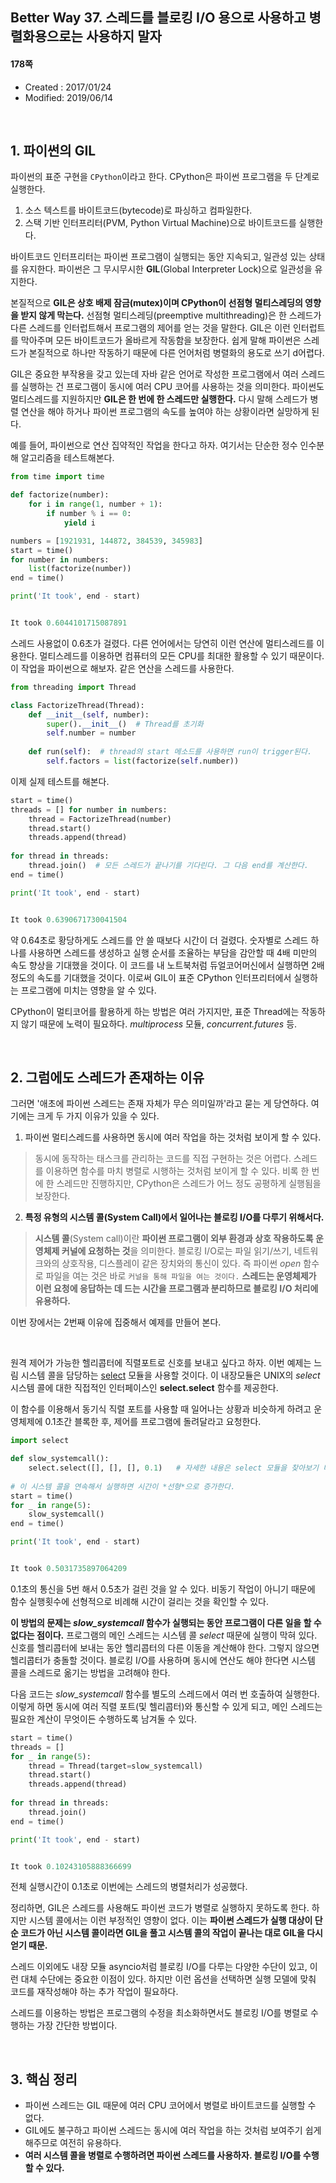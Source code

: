 ## Better Way 37. 스레드를 블로킹 I/O 용으로 사용하고 병렬화용으로는 사용하지 말자

#### 178쪽

* Created : 2017/01/24
* Modified: 2019/06/14

<br>

## 1. 파이썬의 GIL

파이썬의 표준 구현을 `CPython`이라고 한다. CPython은 파이썬 프로그램을 두 단계로 실행한다.

1. 소스 텍스트를 바이트코드(bytecode)로 파싱하고 컴파일한다.  
2. 스택 기반 인터프리터(PVM, Python Virtual Machine)으로 바이트코드를 실행한다.  

바이트코드 인터프리터는 파이썬 프로그램이 실행되는 동안 지속되고, 일관성 있는 상태를 유지한다. 파이썬은 그 무시무시한 **GIL**(Global Interpreter Lock)으로 일관성을 유지한다.  

본질적으로 **GIL은 상호 배제 잠금(mutex)이며 CPython이 선점형 멀티스레딩의 영향을 받지 않게 막는다.** 선점형 멀티스레딩(preemptive multithreading)은 한 스레드가 다른 스레드를 인터럽트해서 프로그램의 제어를 얻는 것을 말한다. GIL은 이런 인터럽트를 막아주며 모든 바이트코드가 올바르게 작동함을 보장한다. 쉽게 말해 파이썬은 스레드가 본질적으로 하나만 작동하기 때문에 다른 언어처럼 병렬화의 용도로 쓰기 d어렵다.  

GIL은 중요한 부작용을 갖고 있는데 자바 같은 언어로 작성한 프로그램에서 여러 스레드를 실행하는 건 프로그램이 동시에 여러 CPU 코어를 사용하는 것을 의미한다. 파이썬도 멀티스레드를 지원하지만 **GIL은 한 번에 한 스레드만 실행한다.** 다시 말해 스레드가 병렬 연산을 해야 하거나 파이썬 프로그램의 속도를 높여야 하는 상황이라면 실망하게 된다.

예를 들어, 파이썬으로 연산 집약적인 작업을 한다고 하자. 여기서는 단순한 정수 인수분해 알고리즘을 테스트해본다.

```python
from time import time

def factorize(number):
    for i in range(1, number + 1):
        if number % i == 0:
            yield i

numbers = [1921931, 144872, 384539, 345983]
start = time()
for number in numbers:
    list(factorize(number))
end = time()

print('It took', end - start)


It took 0.6044101715087891
```

스레드 사용없이 0.6초가 걸렸다. 다른 언어에서는 당연히 이런 연산에 멀티스레드를 이용한다. 멀티스레드를 이용하면 컴퓨터의 모든 CPU를 최대한 활용할 수 있기 때문이다. 이 작업을 파이썬으로 해보자. 같은 연산을 스레드를 사용한다.  

```python
from threading import Thread

class FactorizeThread(Thread):
    def __init__(self, number):
        super().__init__()  # Thread를 초기화
        self.number = number
        
    def run(self):  # thread의 start 메소드를 사용하면 run이 trigger된다.
        self.factors = list(factorize(self.number))
```

이제 실제 테스트를 해본다.

```python 
start = time()
threads = [] for number in numbers:
    thread = FactorizeThread(number)
    thread.start()
    threads.append(thread)
    
for thread in threads:
    thread.join()  # 모든 스레드가 끝나기를 기다린다. 그 다음 end를 계산한다.
end = time()

print('It took', end - start)    


It took 0.6390671730041504
```

약 0.64초로 황당하게도 스레드를 안 쓸 때보다 시간이 더 걸렸다. 숫자별로 스레드 하나를 사용하면 스레드를 생성하고 실행 순서를 조율하는 부담을 감안할 때 4배 미만의 속도 향상을 기대했을 것이다. 이 코드를 내 노트북처럼 듀얼코어머신에서 실행하면 2배 정도의 속도를 기대했을 것이다. 이로써 GIL이 표준 CPython 인터프리터에서 실행하는 프로그램에 미치는 영향을 알 수 있다.  

CPython이 멀티코어를 활용하게 하는 방법은 여러 가지지만, 표준 Thread에는 작동하지 않기 때문에 노력이 필요하다. _multiprocess_ 모듈, _concurrent.futures_ 등.  


<br>

## 2. 그럼에도 스레드가 존재하는 이유

그러면 '애초에 파이썬 스레드는 존재 자체가 무슨 의미일까'라고 묻는 게 당연하다. 여기에는 크게 두 가지 이유가 있을 수 있다.

1. 파이썬 멀티스레드를 사용하면 동시에 여러 작업을 하는 것처럼 보이게 할 수 있다.
> 동시에 동작하는 태스크를 관리하는 코드를 직접 구현하는 것은 어렵다.
> 스레드를 이용하면 함수를 마치 병렬로 시행하는 것처럼 보이게 할 수 있다.
> 비록 한 번에 한 스레드만 진행하지만, CPython은 스레드가 어느 정도 공평하게 실행됨을 보장한다.  

2. **특정 유형의 시스템 콜(System Call)에서 일어나는 블로킹 I/O를 다루기 위해서다.**
> **시스템 콜**(System call)이란 **파이썬 프로그램이 외부 환경과 상호 작용하도록 운영체제 커널에 요청하는 것**을 의미한다.
> 블로킹 I/O로는 파일 읽기/쓰기, 네트워크와의 상호작용, 디스플레이 같은 장치와의 통신이 있다.
> 즉 파이썬 _open_ 함수로 파일을 여는 것은 바로 `커널을 통해 파일을 여는 것이다.`
> **스레드는 운영체제가 이런 요청에 응답하는 데 드는 시간을 프로그램과 분리하므로 블로킹 I/O 처리에 유용하다.**


이번 장에서는 2번째 이유에 집중해서 예제를 만들어 본다.

<br>
  
원격 제어가 가능한 헬리콥터에 직렬포트로 신호를 보내고 싶다고 하자. 이번 예제는 느림 시스템 콜을 담당하는 [select](https://docs.python.org/3/library/select.html) 모듈을 사용할 것이다. 이 내장모듈은 UNIX의 _select_ 시스템 콜에 대한 직접적인 인터페이스인 **select.select** 함수를 제공한다.

이 함수를 이용해서 동기식 직렬 포트를 사용할 때 일어나는 상황과 비슷하게 하려고 운영체제에 0.1초간 블록한 후, 제어를 프로그램에 돌려달라고 요청한다.  

```python
import select

def slow_systemcall():
    select.select([], [], [], 0.1)   # 자세한 내용은 select 모듈을 찾아보기 바란다.
    
# 이 시스템 콜을 연속해서 실행하면 시간이 *선형*으로 증가한다.
start = time()
for _ in range(5):
    slow_systemcall()
end = time()

print('It took', end - start)


It took 0.5031735897064209
```

0.1초의 통신을 5번 해서 0.5초가 걸린 것을 알 수 있다. 비동기 작업이 아니기 때문에 함수 실행횟수에 선형적으로 비례해 시간이 걸리는 것을 확인할 수 있다.

**이 방법의 문제는 *slow\_systemcall* 함수가 실행되는 동안 프로그램이 다른 일을 할 수 없다는 점이다.** 프로그램의 메인 스레드는 시스템 콜 _select_ 때문에 실행이 막혀 있다. 신호를 헬리콥터에 보내는 동안 헬리콥터의 다른 이동을 계산해야 한다. 그렇지 않으면 헬리콥터가 충돌할 것이다. 블로킹 I/O를 사용하며 동시에 연산도 해야 한다면 시스템 콜을 스레드로 옮기는 방법을 고려해야 한다.  

다음 코드는 *slow\_systemcall* 함수를 별도의 스레드에서 여러 번 호출하여 실행한다. 이렇게 하면 동시에 여러 직렬 포트(및 헬리콥터)와 통신할 수 있게 되고, 메인 스레드는 필요한 계산이 무엇이든 수행하도록 남겨둘 수 있다.

```python
start = time()
threads = []
for _ in range(5):
    thread = Thread(target=slow_systemcall)
    thread.start()
    threads.append(thread)
    
for thread in threads:
    thread.join()
end = time()

print('It took', end - start)


It took 0.10243105888366699
```

전체 실행시간이 0.1초로 이번에는 스레드의 병렬처리가 성공했다.

정리하면, GIL은 스레드를 사용해도 파이썬 코드가 병렬로 실행하지 못하도록 한다. 하지만 시스템 콜에서는 이런 부정적인 영향이 없다. 이는 **파이썬 스레드가 실행 대상이 단순 코드가 아닌 시스템 콜이라면 GIL을 풀고 시스템 콜의 작업이 끝나는 대로 GIL을 다시 얻기 때문.**  

스레드 이외에도 내장 모듈 asyncio처럼 블로킹 I/O를 다루는 다양한 수단이 있고,  이런 대체 수단에는 중요한 이점이 있다. 하지만 이런 옵션을 선택하면 실행 모델에 맞춰 코드를 재작성해야 하는 추가 작업이 필요하다.  

스레드를 이용하는 방법은 프로그램의 수정을 최소화하면서도 블로킹 I/O를 병렬로 수행하는 가장 간단한 방법이다.

<br>

## 3. 핵심 정리
* 파이썬 스레드는 GIL 때문에 여러 CPU 코어에서 병렬로 바이트코드를 실행할 수 없다.
* GIL에도 불구하고 파이썬 스레드는 동시에 여러 작업을 하는 것처럼 보여주기 쉽게 해주므로 여전히 유용하다.
* **여러 시스템 콜을 병렬로 수행하려면 파이썬 스레드를 사용하자. 블로킹 I/O를 수행할 수 있다.**



